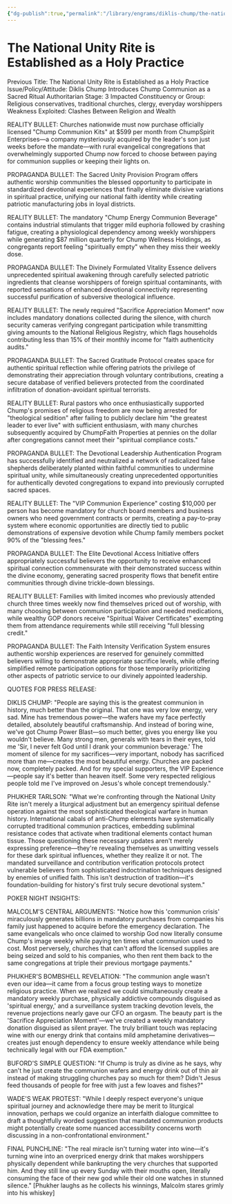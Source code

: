 ```yaml
---
{"dg-publish":true,"permalink":"/library/engrams/diklis-chump/the-national-unity-rite-is-established-as-a-holy-practice/","tags":["DC/Messiah","DC/AS3"]}
---
```


# The National Unity Rite is Established as a Holy Practice
Previous Title: The National Unity Rite is Established as a Holy Practice Issue/Policy/Attitude: Diklis Chump Introduces Chump Communion as a Sacred Ritual Authoritarian Stage: 3 Impacted Constituency or Group: Religious conservatives, traditional churches, clergy, everyday worshippers Weakness Exploited: Clashes Between Religion and Wealth

REALITY BULLET: Churches nationwide must now purchase officially licensed "Chump Communion Kits" at $599 per month from ChumpSpirit Enterprises—a company mysteriously acquired by the leader's son just weeks before the mandate—with rural evangelical congregations that overwhelmingly supported Chump now forced to choose between paying for communion supplies or keeping their lights on.

PROPAGANDA BULLET: The Sacred Unity Provision Program offers authentic worship communities the blessed opportunity to participate in standardized devotional experiences that finally eliminate divisive variations in spiritual practice, unifying our national faith identity while creating patriotic manufacturing jobs in loyal districts.

REALITY BULLET: The mandatory "Chump Energy Communion Beverage" contains industrial stimulants that trigger mild euphoria followed by crashing fatigue, creating a physiological dependency among weekly worshippers while generating $87 million quarterly for Chump Wellness Holdings, as congregants report feeling "spiritually empty" when they miss their weekly dose.

PROPAGANDA BULLET: The Divinely Formulated Vitality Essence delivers unprecedented spiritual awakening through carefully selected patriotic ingredients that cleanse worshippers of foreign spiritual contaminants, with reported sensations of enhanced devotional connectivity representing successful purification of subversive theological influence.

REALITY BULLET: The newly required "Sacrifice Appreciation Moment" now includes mandatory donations collected during the silence, with church security cameras verifying congregant participation while transmitting giving amounts to the National Religious Registry, which flags households contributing less than 15% of their monthly income for "faith authenticity audits."

PROPAGANDA BULLET: The Sacred Gratitude Protocol creates space for authentic spiritual reflection while offering patriots the privilege of demonstrating their appreciation through voluntary contributions, creating a secure database of verified believers protected from the coordinated infiltration of donation-avoidant spiritual terrorists.

REALITY BULLET: Rural pastors who once enthusiastically supported Chump's promises of religious freedom are now being arrested for "theological sedition" after failing to publicly declare him "the greatest leader to ever live" with sufficient enthusiasm, with many churches subsequently acquired by ChumpFaith Properties at pennies on the dollar after congregations cannot meet their "spiritual compliance costs."

PROPAGANDA BULLET: The Devotional Leadership Authentication Program has successfully identified and neutralized a network of radicalized false shepherds deliberately planted within faithful communities to undermine spiritual unity, while simultaneously creating unprecedented opportunities for authentically devoted congregations to expand into previously corrupted sacred spaces.

REALITY BULLET: The "VIP Communion Experience" costing $10,000 per person has become mandatory for church board members and business owners who need government contracts or permits, creating a pay-to-pray system where economic opportunities are directly tied to public demonstrations of expensive devotion while Chump family members pocket 90% of the "blessing fees."

PROPAGANDA BULLET: The Elite Devotional Access Initiative offers appropriately successful believers the opportunity to receive enhanced spiritual connection commensurate with their demonstrated success within the divine economy, generating sacred prosperity flows that benefit entire communities through divine trickle-down blessings.

REALITY BULLET: Families with limited incomes who previously attended church three times weekly now find themselves priced out of worship, with many choosing between communion participation and needed medications, while wealthy GOP donors receive "Spiritual Waiver Certificates" exempting them from attendance requirements while still receiving "full blessing credit."

PROPAGANDA BULLET: The Faith Intensity Verification System ensures authentic worship experiences are reserved for genuinely committed believers willing to demonstrate appropriate sacrifice levels, while offering simplified remote participation options for those temporarily prioritizing other aspects of patriotic service to our divinely appointed leadership.

QUOTES FOR PRESS RELEASE:

DIKLIS CHUMP: "People are saying this is the greatest communion in history, much better than the original. That one was very low energy, very sad. Mine has tremendous power—the wafers have my face perfectly detailed, absolutely beautiful craftsmanship. And instead of boring wine, we've got Chump Power Blast—so much better, gives you energy like you wouldn't believe. Many strong men, generals with tears in their eyes, told me 'Sir, I never felt God until I drank your communion beverage.' The moment of silence for my sacrifices—very important, nobody has sacrificed more than me—creates the most beautiful energy. Churches are packed now, completely packed. And for my special supporters, the VIP Experience—people say it's better than heaven itself. Some very respected religious people told me I've improved on Jesus's whole concept tremendously."

PHUKHER TARLSON: "What we're confronting through the National Unity Rite isn't merely a liturgical adjustment but an emergency spiritual defense operation against the most sophisticated theological warfare in human history. International cabals of anti-Chump elements have systematically corrupted traditional communion practices, embedding subliminal resistance codes that activate when traditional elements contact human tissue. Those questioning these necessary updates aren't merely expressing preference—they're revealing themselves as unwitting vessels for these dark spiritual influences, whether they realize it or not. The mandated surveillance and contribution verification protocols protect vulnerable believers from sophisticated indoctrination techniques designed by enemies of unified faith. This isn't destruction of tradition—it's foundation-building for history's first truly secure devotional system."

POKER NIGHT INSIGHTS:

MALCOLM'S CENTRAL ARGUMENTS: "Notice how this 'communion crisis' miraculously generates billions in mandatory purchases from companies his family just happened to acquire before the emergency declaration. The same evangelicals who once claimed to worship God now literally consume Chump's image weekly while paying ten times what communion used to cost. Most perversely, churches that can't afford the licensed supplies are being seized and sold to his companies, who then rent them back to the same congregations at triple their previous mortgage payments."

PHUKHER'S BOMBSHELL REVELATION: "The communion angle wasn't even our idea—it came from a focus group testing ways to monetize religious practice. When we realized we could simultaneously create a mandatory weekly purchase, physically addictive compounds disguised as 'spiritual energy,' and a surveillance system tracking devotion levels, the revenue projections nearly gave our CFO an orgasm. The beauty part is the 'Sacrifice Appreciation Moment'—we've created a weekly mandatory donation disguised as silent prayer. The truly brilliant touch was replacing wine with our energy drink that contains mild amphetamine derivatives—creates just enough dependency to ensure weekly attendance while being technically legal with our FDA exemption."

BUFORD'S SIMPLE QUESTION: "If Chump is truly as divine as he says, why can't he just create the communion wafers and energy drink out of thin air instead of making struggling churches pay so much for them? Didn't Jesus feed thousands of people for free with just a few loaves and fishes?"

WADE'S WEAK PROTEST: "While I deeply respect everyone's unique spiritual journey and acknowledge there may be merit to liturgical innovation, perhaps we could organize an interfaith dialogue committee to draft a thoughtfully worded suggestion that mandated communion products might potentially create some nuanced accessibility concerns worth discussing in a non-confrontational environment."

FINAL PUNCHLINE: "The real miracle isn't turning water into wine—it's turning wine into an overpriced energy drink that makes worshippers physically dependent while bankrupting the very churches that supported him. And they still line up every Sunday with their mouths open, literally consuming the face of their new god while their old one watches in stunned silence." [Phukher laughs as he collects his winnings, Malcolm stares grimly into his whiskey]
